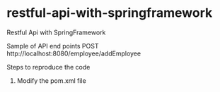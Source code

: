 # restful-api-with-springframework
Restful Api with SpringFramework

Sample of API end points
POST http://localhost:8080/employee/addEmployee

Steps to reproduce the code
1. Modify the pom.xml file


